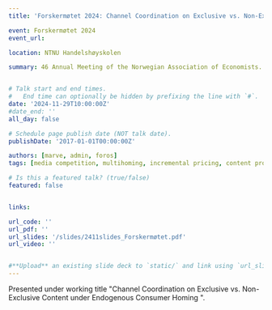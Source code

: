 ```yaml
---
title: 'Forskermøtet 2024: Channel Coordination on Exclusive vs. Non-Exclusive  Content under Endogenous Consumer Homing'

event: Forskermøtet 2024
event_url: 

location: NTNU Handelshøyskolen

summary: 46 Annual Meeting of the Norwegian Association of Economists.


# Talk start and end times.
#   End time can optionally be hidden by prefixing the line with `#`.
date: '2024-11-29T10:00:00Z'
#date_end: ''
all_day: false

# Schedule page publish date (NOT talk date).
publishDate: '2017-01-01T00:00:00Z'

authors: [marve, admin, foros]
tags: [media competition, multihoming, incremental pricing, content provision]

# Is this a featured talk? (true/false)
featured: false


links: 

url_code: ''
url_pdf: ''
url_slides: '/slides/2411slides_Forskermøtet.pdf'
url_video: ''


#**Upload** an existing slide deck to `static/` and link using `url_slides` parameter in the front matter of the talk file
---
```


Presented under working title "Channel Coordination on Exclusive vs. Non-Exclusive  Content under Endogenous Consumer Homing ".
